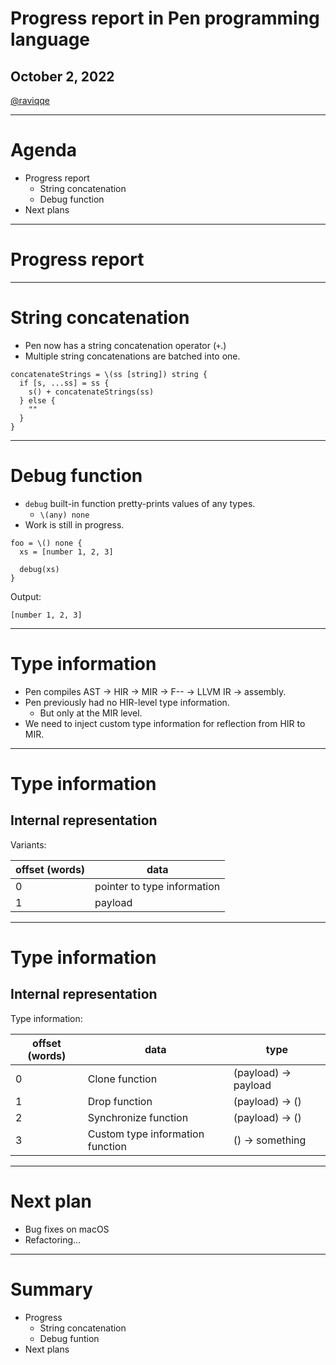 # Progress report in Pen programming language

## October 2, 2022

[@raviqqe](https://github.com/raviqqe)

---

# Agenda

- Progress report
  - String concatenation
  - Debug function
- Next plans

---

# Progress report

---

# String concatenation

- Pen now has a string concatenation operator (`+`.)
- Multiple string concatenations are batched into one.

```pen
concatenateStrings = \(ss [string]) string {
  if [s, ...ss] = ss {
    s() + concatenateStrings(ss)
  } else {
    ""
  }
}
```

---

# Debug function

- `debug` built-in function pretty-prints values of any types.
  - `\(any) none`
- Work is still in progress.

```pen
foo = \() none {
  xs = [number 1, 2, 3]

  debug(xs)
}
```

Output:

```log
[number 1, 2, 3]
```

---

# Type information

- Pen compiles AST -> HIR -> MIR -> F-- -> LLVM IR -> assembly.
- Pen previously had no HIR-level type information.
  - But only at the MIR level.
- We need to inject custom type information for reflection from HIR to MIR.

---

# Type information

## Internal representation

Variants:

| offset (words) | data                        |
| -------------- | --------------------------- |
| 0              | pointer to type information |
| 1              | payload                     |

---

# Type information

## Internal representation

Type information:

| offset (words) | data                             | type                 |
| -------------- | -------------------------------- | -------------------- |
| 0              | Clone function                   | (payload) -> payload |
| 1              | Drop function                    | (payload) -> ()      |
| 2              | Synchronize function             | (payload) -> ()      |
| 3              | Custom type information function | () -> something      |

---

# Next plan

- Bug fixes on macOS
- Refactoring...

---

# Summary

- Progress
  - String concatenation
  - Debug funtion
- Next plans

